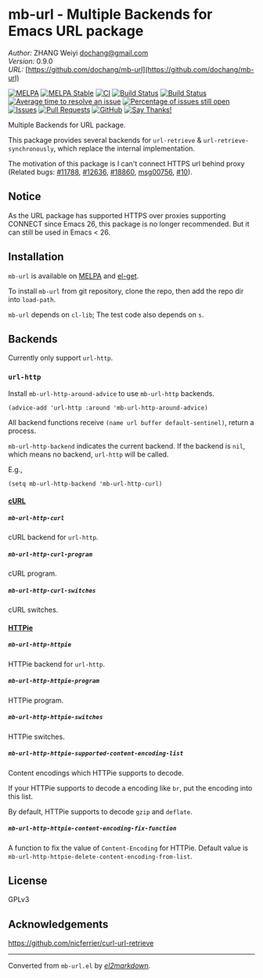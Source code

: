# mb-url - Multiple Backends for Emacs URL package

*Author:* ZHANG Weiyi <dochang@gmail.com><br>
*Version:* 0.9.0<br>
*URL:* [https://github.com/dochang/mb-url](https://github.com/dochang/mb-url)<br>

<!-- markdown-link-check-disable -->
[![MELPA](http://melpa.org/packages/mb-url-badge.svg)](http://melpa.org/#/mb-url)
[![MELPA Stable](http://stable.melpa.org/packages/mb-url-badge.svg)](http://stable.melpa.org/#/mb-url)
[![CI](https://github.com/dochang/mb-url/actions/workflows/ci.yml/badge.svg)](https://github.com/dochang/mb-url/actions/workflows/ci.yml)
[![Build Status](https://cloud.drone.io/api/badges/dochang/mb-url/status.svg)](https://cloud.drone.io/dochang/mb-url)
[![Build Status](https://travis-ci.org/dochang/mb-url.svg?branch=master)](https://travis-ci.org/dochang/mb-url)
[![Average time to resolve an issue](http://isitmaintained.com/badge/resolution/dochang/mb-url.svg)](http://isitmaintained.com/project/dochang/mb-url "Average time to resolve an issue")
[![Percentage of issues still open](http://isitmaintained.com/badge/open/dochang/mb-url.svg)](http://isitmaintained.com/project/dochang/mb-url "Percentage of issues still open")
[![Issues](https://img.shields.io/github/issues/dochang/mb-url.svg)](https://github.com/dochang/mb-url)
[![Pull Requests](https://img.shields.io/github/issues-pr/dochang/mb-url.svg)](https://github.com/dochang/mb-url)
[![GitHub](https://img.shields.io/github/license/dochang/mb-url)](https://github.com/dochang/mb-url/blob/master/LICENSE)
[![Say Thanks!](https://img.shields.io/badge/say-thanks-green)](https://saythanks.io/to/dochang)
<!--
See the following issues for details.

<https://github.com/BlitzKraft/saythanks.io/issues/60>
<https://github.com/BlitzKraft/saythanks.io/issues/103>
-->
<!-- markdown-link-check-enable -->

Multiple Backends for URL package.

This package provides several backends for `url-retrieve` &
`url-retrieve-synchronously`, which replace the internal implementation.

The motivation of this package is I can't connect HTTPS url behind proxy
(Related bugs: [#11788][], [#12636][], [#18860][], [msg00756][], [#10][]).

[#11788]: http://debbugs.gnu.org/cgi/bugreport.cgi?bug=11788
[#12636]: http://debbugs.gnu.org/cgi/bugreport.cgi?bug=12636
[#18860]: http://debbugs.gnu.org/cgi/bugreport.cgi?bug=18860
[msg00756]: https://lists.gnu.org/archive/html/help-gnu-emacs/2015-08/msg00756.html
[#10]: http://debbugs.gnu.org/cgi/bugreport.cgi?bug=10

## Notice

As the URL package has supported HTTPS over proxies supporting CONNECT since
Emacs 26, this package is no longer recommended.  But it can still be used
in Emacs < 26.

## Installation

`mb-url` is available on [MELPA] and [el-get].

[MELPA]: https://melpa.org/
[el-get]: https://github.com/dimitri/el-get

To install `mb-url` from git repository, clone the repo, then add the repo
dir into `load-path`.

`mb-url` depends on `cl-lib`;  The test code also depends on `s`.

## Backends

Currently only support `url-http`.

### `url-http`

Install `mb-url-http-around-advice` to use `mb-url-http` backends.

```elisp
(advice-add 'url-http :around 'mb-url-http-around-advice)
```

All backend functions receive `(name url buffer default-sentinel)`, return a
process.

`mb-url-http-backend` indicates the current backend.  If the backend is
`nil`, which means no backend, `url-http` will be called.

E.g.,

```elisp
(setq mb-url-http-backend 'mb-url-http-curl)
```

#### [cURL][]

[cURL]: http://curl.haxx.se/

##### `mb-url-http-curl`

cURL backend for `url-http`.

##### `mb-url-http-curl-program`

cURL program.

##### `mb-url-http-curl-switches`

cURL switches.

#### [HTTPie][]

[HTTPie]: http://httpie.org/

##### `mb-url-http-httpie`

HTTPie backend for `url-http`.

##### `mb-url-http-httpie-program`

HTTPie program.

##### `mb-url-http-httpie-switches`

HTTPie switches.

##### `mb-url-http-httpie-supported-content-encoding-list`

Content encodings which HTTPie supports to decode.

If your HTTPie supports to decode a encoding like `br`, put the encoding
into this list.

By default, HTTPie supports to decode `gzip` and `deflate`.

##### `mb-url-http-httpie-content-encoding-fix-function`

A function to fix the value of `Content-Encoding` for HTTPie.  Default
value is `mb-url-http-httpie-delete-content-encoding-from-list`.

## License

GPLv3

## Acknowledgements

<https://github.com/nicferrier/curl-url-retrieve>


---
Converted from `mb-url.el` by [*el2markdown*](https://github.com/Lindydancer/el2markdown).
